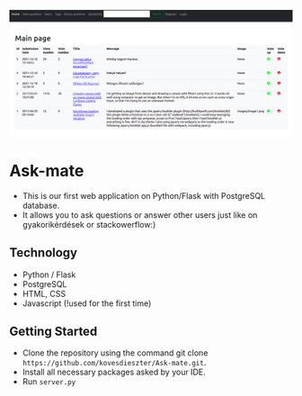 ![alt hydro1](img.png)

# Ask-mate
- This is our first web application on Python/Flask with PostgreSQL database.
- It allows you to ask questions or answer other users just like on gyakorikérdések or stackowerflow:)

## Technology

- Python / Flask
- PostgreSQL
- HTML, CSS
- Javascript (!used for the first time)

## Getting Started

- Clone the repository using the command git clone `https://github.com/kovesdieszter/Ask-mate.git`.
- Install all necessary packages asked by your IDE.
- Run `server.py`

